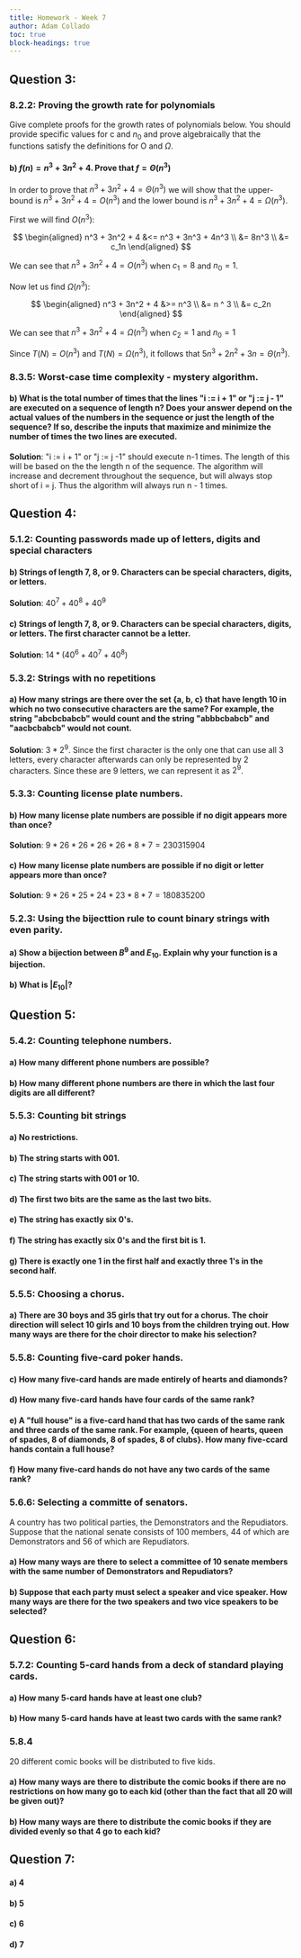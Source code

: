 ```yaml
---
title: Homework - Week 7
author: Adam Collado
toc: true
block-headings: true
---
```


## Question 3:

### 8.2.2: Proving the growth rate for polynomials

Give complete proofs for the growth rates of polynomials below. You should provide specific values for c and $n_0$ and prove algebraically that the functions satisfy the definitions for O and $\Omega$.

#### b) $f(n) = n^3 + 3n^2 + 4$. Prove that $f = \Theta(n^3)$

In order to prove that $n^3 + 3n^2 + 4 = \Theta(n^3)$ we will show that the upper-bound is $n^3 + 3n^2 + 4 = O(n^3)$ and the lower bound is $n^3 + 3n^2 + 4 = \Omega(n^3)$.

First we will find $O(n^3)$:

$$
\begin{aligned}
n^3 + 3n^2 + 4 &<= n^3 + 3n^3 + 4n^3 \\
&= 8n^3 \\
&= c_1n
\end{aligned}
$$

We can see that $n^3 + 3n^2 + 4=O(n^3)$ when $c_1 = 8$ and $n_0 = 1$.

Now let us find $\Omega(n^3)$:

$$
\begin{aligned}
n^3 + 3n^2 + 4 &>= n^3 \\
&= n ^ 3 \\
&= c_2n
\end{aligned}
$$

We can see that $n^3 + 3n^2 + 4 = \Omega(n^3)$ when $c_2 = 1$ and $n_0 = 1$

Since $T(N) = O(n^3)$ and $T(N) = \Omega(n^3)$, it follows that $5n^3 + 2n^2 + 3n = \Theta(n^3)$.

### 8.3.5: Worst-case time complexity - mystery algorithm.


#### b) What is the total number of times that the lines "i := i + 1" or "j := j - 1" are executed on a sequence of length n? Does your answer depend on the actual values of the numbers in the sequence or just the length of the sequence? If so, describe the inputs that maximize and minimize the number of times the two lines are executed.

__Solution__: "i := i + 1" or "j := j -1" should execute n-1 times. The length of this will be based on the the length n of the sequence. The algorithm will increase and decrement throughout the sequence, but will always stop short of i = j. Thus the algorithm will always run n - 1 times.

## Question 4:

### 5.1.2: Counting passwords made up of letters, digits and special characters

#### b) Strings of length 7, 8, or 9. Characters can be special characters, digits, or letters.

__Solution__: $40^7 + 40^8 + 40^9$

#### c) Strings of length 7, 8, or 9. Characters can be special characters, digits, or letters. The first character cannot be a letter.

__Solution__: $14 * (40 ^ 6 + 40 ^ 7 + 40 ^ 8)$

### 5.3.2: Strings with no repetitions

#### a) How many strings are there over the set {a, b, c} that have length 10 in which no two consecutive characters are the same? For example, the string "abcbcbabcb" would count and the string "abbbcbabcb" and "aacbcbabcb" would not count.

__Solution__: $3 * 2^9$. Since the first character is the only one that can use all 3 letters, every character afterwards can only be represented by 2 characters. Since these are 9 letters, we can represent it as $2^9$.

### 5.3.3: Counting license plate numbers.

#### b) How many license plate numbers are possible if no digit appears more than once?

__Solution__: $9 * 26 * 26 * 26 * 26 * 8 * 7 = 230315904$

#### c) How many license plate numbers are possible if no digit or letter appears more than once?

__Solution__: $9 * 26 * 25 * 24 * 23 * 8 * 7 = 180835200$
### 5.2.3: Using the bijecttion rule to count binary strings with even parity.

#### a) Show a bijection between $B^9$ and $E_{10}$. Explain why your function is a bijection.

#### b) What is $\vert E_{10} \vert$?

## Question 5:

### 5.4.2: Counting telephone numbers.

#### a) How many different phone numbers are possible?

#### b) How many different phone numbers are there in which the last four digits are all different?

### 5.5.3: Counting bit strings

#### a) No restrictions.

#### b) The string starts with 001.

#### c) The string starts with 001 or 10.

#### d) The first two bits are the same as the last two bits.

#### e) The string has exactly six 0's.

#### f) The string has exactly six 0's and the first bit is 1.

#### g) There is exactly one 1 in the first half and exactly three 1's in the second half.

### 5.5.5: Choosing a chorus.

#### a) There are 30 boys and 35 girls that try out for a chorus. The choir direction will select 10 girls and 10 boys from the children trying out. How many ways are there for the choir director to make his selection?

### 5.5.8: Counting five-card poker hands.

#### c) How many five-card hands are made entirely of hearts and diamonds?

#### d) How many five-card hands have four cards of the same rank?

#### e) A "full house" is a five-card hand that has two cards of the same rank and three cards of the same rank. For example, {queen of hearts, queen of spades, 8 of diamonds, 8 of spades, 8 of clubs}. How many five-ccard hands contain a full house?

#### f) How many five-card hands do not have any two cards of the same rank?

### 5.6.6: Selecting a committe of senators.

A country has two political parties, the Demonstrators and the Repudiators. Suppose that the national senate consists of 100 members, 44 of which are Demonstrators and 56 of which are Repudiators.

#### a) How many ways are there to select a committee of 10 senate members with the same number of Demonstrators and Repudiators?

#### b) Suppose that each party must select a speaker and vice speaker. How many ways are there for the two speakers and two vice speakers to be selected?

## Question 6:

### 5.7.2: Counting 5-card hands from a deck of standard playing cards.

#### a) How many 5-card hands have at least one club?

#### b) How many 5-card hands have at least two cards with the same rank?

### 5.8.4

20 different comic books will be distributed to five kids.

#### a) How many ways are there to distribute the comic books if there are no restrictions on how many go to each kid (other than the fact that all 20 will be given out)?



#### b) How many ways are there to distribute the comic books if they are divided evenly so that 4 go to each kid?

## Question 7:

#### a) 4

#### b) 5

#### c) 6

#### d) 7
